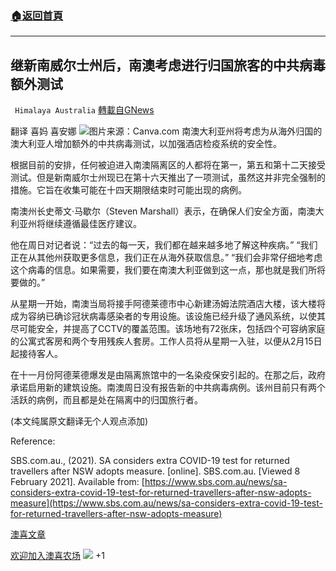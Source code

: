 ###  [:house:返回首頁](https://github.com/ourhimalayas/txt)
---

## 继新南威尔士州后，南澳考虑进行归国旅客的中共病毒额外测试
` Himalaya Australia` [轉載自GNews](https://gnews.org/zh-hans/892244/)

翻译 喜妈 喜安娜
![]()![](https://gnews.org/wp-content/uploads/2021/02/方方日记-8.png)图片来源：Canva.com
南澳大利亚州将考虑为从海外归国的澳大利亚人增加额外的中共病毒测试，以加强酒店检疫系统的安全性。

根据目前的安排，任何被迫进入南澳隔离区的人都将在第一，第五和第十二天接受测试。但是新南威尔士州现已在第十六天推出了一项测试，虽然这并非完全强制的措施。它旨在收集可能在十四天期限结束时可能出现的病例。

南澳州长史蒂文·马歇尔（Steven Marshall）表示，在确保人们安全方面，南澳大利亚州将继续遵循最佳医疗建议。

他在周日对记者说：“过去的每一天，我们都在越来越多地了解这种疾病。” “我们正在从其他州获取更多信息，我们正在从海外获取信息。” “我们会非常仔细地考虑这个病毒的信息。如果需要，我们要在南澳大利亚做到这一点，那也就是我们所将要做的。”

从星期一开始，南澳当局将接手阿德莱德市中心新建汤姆法院酒店大楼，该大楼将成为容纳已确诊冠状病毒感染者的专用设施。该设施已经升级了通风系统，以使其尽可能安全，并提高了CCTV的覆盖范围。该场地有72张床，包括四个可容纳家庭的公寓式客房和两个专用残疾人套房。工作人员将从星期一入驻，以便从2月15日起接待客人。

在十一月份阿德莱德爆发是由隔离旅馆中的一名染疫保安引起的。在那之后，政府承诺启用新的建筑设施。南澳周日没有报告新的中共病毒病例。该州目前只有两个活跃的病例，而且都是处在隔离中的归国旅行者。

(本文纯属原文翻译无个人观点添加)

Reference:

SBS.com.au., (2021). SA considers extra COVID-19 test for returned travellers after NSW adopts measure. [online]. SBS.com.au. [Viewed 8 February 2021]. Available from: [https://www.sbs.com.au/news/sa-considers-extra-covid-19-test-for-returned-travellers-after-nsw-adopts-measure](https://www.sbs.com.au/news/sa-considers-extra-covid-19-test-for-returned-travellers-after-nsw-adopts-measure)

[澳喜文章](https://gnews.org/zh-hans/author/aujenny/)

[欢迎加入澳喜农场](https://discord.com/channels/712986898376949760/713012519274283078/776438234401996840)
![]()![](https://gnews.org/wp-content/uploads/2021/02/1-Logo.jpeg)
+1
